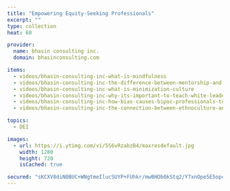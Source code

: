 ```yaml
---
title: "Empowering Equity-Seeking Professionals"
excerpt: ""
type: collection
heat: 60

provider:
  name: bhasin consulting inc.
  domain: bhasinconsulting.com

items:
  - videos/bhasin-consulting-inc-what-is-mindfulness
  - videos/bhasin-consulting-inc-the-difference-between-mentorship-and-sponsorship
  - videos/bhasin-consulting-inc-what-is-minimization-culture
  - videos/bhasin-consulting-inc-why-its-important-to-teach-white-leaders-about-interrupting-racial-bias
  - videos/bhasin-consulting-inc-how-bias-causes-bipoc-professionals-to-hold-back-at-work
  - videos/bhasin-consulting-inc-the-connection-between-ethnoculture-and-race

topics:
  - DEI

images:
  - url: https://i.ytimg.com/vi/5S6vRzabzB4/maxresdefault.jpg
    width: 1280
    height: 720
    isCached: true

secured: "sKCXV8diN0BUC+WNgtmeIlucSUYP+FUhkr/mwBHOb0kStq2/Y7xnOpe5E5opc6DjlroBL9nCLsrPABR6yxaQ9noXU7vTVyo3DnNHuzDjcFfO5hZXEYI/wSM8ZW5VZ9g5dS6bVh8jiMddrpb+bTbU+xSJwe6Pmcko5Va1W5hCfcbB02z0zj7lQVCkH4qBRvaF7wBnarDYXt2SAMQvWDhILXI4r90/A2tD9SAhD9mIhMFyQNzcZYni/bmCXsYl5Lwt1eovuoBfwzRRb9VyJxPgP44ygMy+VhdAGtev+9r6ocfItWx2lS1LGZz2OFP6V305FRkZVJBbCuaonoCWEU8P7FCuRxO03UMIAKgMoBR4TPk=;YGUpmSXYn+OqW4Dq3+Lw2A=="
---
```


